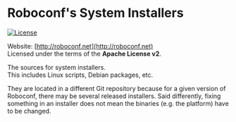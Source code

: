 # Roboconf's System Installers
[![License](https://pypip.in/license/apache-libcloud/badge.png)](http://www.apache.org/licenses/LICENSE-2.0)

Website: [http://roboconf.net](http://roboconf.net)  
Licensed under the terms of the **Apache License v2**.

The sources for system installers.  
This includes Linux scripts, Debian packages, etc.
  
They are located in a different Git repository because for a given version of Roboconf,
there may be several released installers. Said differently, fixing something in an installer
does not mean the binaries (e.g. the platform) have to be changed.
